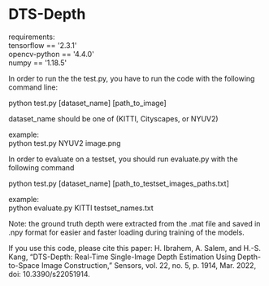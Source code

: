 # DTS-Depth
requirements:<br/>
tensorflow == '2.3.1'<br/>
opencv-python == '4.4.0'<br/>
numpy == '1.18.5'<br/>

In order to run the the test.py, you have to run the code with the following command line:<br/>

python test.py [dataset_name] [path_to_image]<br/>

dataset_name should be one of (KITTI, Cityscapes, or NYUV2)<br/>

example:<br/>
python test.py NYUV2 image.png<br/>

In order to evaluate on a testset, you should run evaluate.py with the following command<br/>

python test.py [dataset_name] [path_to_testset_images_paths.txt]<br/>

example:<br/>
python evaluate.py KITTI testset_names.txt<br/>

Note: the ground truth depth were extracted from the .mat file and saved in .npy format for easier and faster loading during training of the models.

If you use this code, please cite this paper:
H. Ibrahem, A. Salem, and H.-S. Kang, “DTS-Depth: Real-Time Single-Image Depth Estimation Using Depth-to-Space Image Construction,” Sensors, vol. 22, no. 5, p. 1914, Mar. 2022, doi: 10.3390/s22051914.
